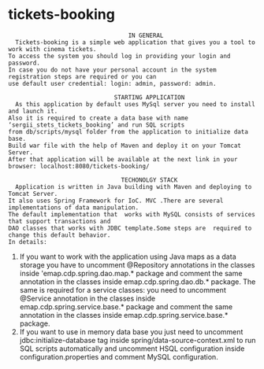 tickets-booking
===============

                                      IN GENERAL
	  Tickets-booking is a simple web application that gives you a tool to work with cinema tickets. 
	To access the system you should log in providing your login and password. 
	In case you do not have your personal account in the system registration steps are required or you can 
	use default user credential: login: admin, password: admin.

                                  STARTING APPLICATION
	  As this application by default uses MySql server you need to install and launch it. 
	Also it is required to create a data base with name ‘sergii_stets_tickets_booking’ and run SQL scripts 
	from db/scripts/mysql folder from the application to initialize data base.
	Build war file with the help of Maven and deploy it on your Tomcat Server. 
	After that application will be available at the next link in your browser: localhost:8080/tickets-booking/

                                    TECHONOLGY STACK
	  Application is written in Java building with Maven and deploying to Tomcat Server.  
	It also uses Spring Framework for IoC. MVC .There are several implementations of data manipulation. 
	The default implementation that  works with MySQL consists of services that support transactions and 
	DAO classes that works with JDBC template.Some steps are  required to change this default behavior. 
	In details:
  1) If you want to work with the application using Java maps as a data storage you have to uncomment 
  @Repository annotations in the classes inside 'emap.cdp.spring.dao.map.*
  package and comment the same annotation in the classes inside emap.cdp.spring.dao.db.* 
  package. The same is required for a service classes: 
  you need to uncomment @Service annotation in the classes inside emap.cdp.spring.service.base.* 
  package and comment the same annotation in the classes inside emap.cdp.spring.service.base.* package.
  2) If you want to use in memory data base you just need to uncomment jdbc:initialize-database tag inside 
  spring/data-source-context.xml to run SQL scripts automatically and uncomment HSQL configuration 
  inside configuration.properties and comment MySQL configuration.

